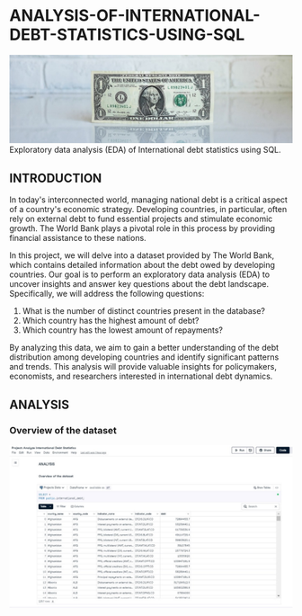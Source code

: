 # ANALYSIS-OF-INTERNATIONAL-DEBT-STATISTICS-USING-SQL
![international_debt](Intro_image.JPG)
Exploratory data analysis (EDA) of International debt statistics using SQL.
## INTRODUCTION

In today's interconnected world, managing national debt is a critical aspect of a country's economic strategy. Developing countries, in particular, often rely on external debt to fund essential projects and stimulate economic growth. The World Bank plays a pivotal role in this process by providing financial assistance to these nations. 

In this project, we will delve into a dataset provided by The World Bank, which contains detailed information about the debt owed by developing countries. Our goal is to perform an exploratory data analysis (EDA) to uncover insights and answer key questions about the debt landscape. Specifically, we will address the following questions:

1. What is the number of distinct countries present in the database?
2. Which country has the highest amount of debt?
3. Which country has the lowest amount of repayments?

By analyzing this data, we aim to gain a better understanding of the debt distribution among developing countries and identify significant patterns and trends. This analysis will provide valuable insights for policymakers, economists, and researchers interested in international debt dynamics.
## ANALYSIS
### Overview of the dataset
![overview_of_the_dataset](Analysis_overview.JPG)

